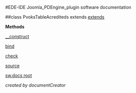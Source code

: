 #EDE-IDE Joomla_PDEngine_plugin
software documentation



##class PvoksTableAcrediteds extends [extends](extends.md)


**Methods**

[__construct](items/PvoksTableAcrediteds___construct.md)

[bind](items/PvoksTableAcrediteds_bind.md)

[check](items/PvoksTableAcrediteds_check.md)



[source](../../admin/tables/acrediteds.php)

[sw.docs root](./)

*created by documentCreator*

